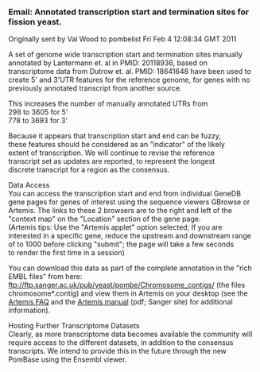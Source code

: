 ### Email: Annotated transcription start and termination sites for fission yeast.

Originally sent by Val Wood to pombelist Fri Feb 4 12:08:34 GMT 2011

A set of genome wide transcription start and termination sites manually    
annotated  by  Lantermann et. al in  PMID: 20118936, based on    
transcriptome data from Dutrow et. al.  PMID: 18641648 have been used to    
create 5' and 3'UTR features for the reference genome, for genes with no    
previously annotated transcript from another source.   

This increases the number of manually annotated UTRs from   
298 to 3605 for 5'   
778 to 3693 for 3'   

Because it appears that transcription start and end can be  fuzzy,     
these features should be considered as an "indicator" of the likely    
extent of  transcription. We will continue to revise the reference    
transcript set as updates are reported, to represent the longest    
discrete transcript for a region as the consensus.   

Data Access   
You can access the transcription start and end from individual  GeneDB    
gene pages for genes of interest using the sequence viewers GBrowse or    
Artemis. The links to these 2 browsers are to the right and left of the    
"context map" on the "Location" section of the gene page.   
(Artemis tips: Use the "Artemis applet" option selected;  If you are    
interested in a specific gene, reduce the upstream and downstream range    
of   to 1000 before clicking "submit"; the page will take a few seconds    
to render the first time in a session)   

You can download this data as part of the complete annotation in the
"rich EMBL files" from here:
ftp://ftp.sanger.ac.uk/pub/yeast/pombe/Chromosome_contigs/ (the files
chromosome*.contig) and view them in Artemis on your desktop (see the
[Artemis FAQ](/faq/there-equivalent-artemis-java-applet-pombase) and
the [Artemis
manual](ftp://ftp.sanger.ac.uk/pub/resources/software/artemis/artemis.pdf)
(pdf; Sanger site) for additional information).

Hosting Further Transcriptome Datasets   
Clearly, as more transcriptome data becomes available the community will    
require access to the different datasets, in addition to the consensus    
transcripts. We intend to provide this in the future  through  the new    
PomBase using the Ensembl viewer.   
